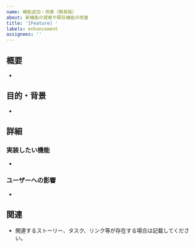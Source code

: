 ```yaml
---
name: 機能追加・改善（簡易版）
about: 新機能の提案や既存機能の改善
title: '[Feature] '
labels: enhancement
assignees: ''
---
```


## 概要

-

## 目的・背景

-

## 詳細
### 実装したい機能

-

### ユーザーへの影響

-

## 関連
- 関連するストーリー、タスク、リンク等が存在する場合は記載してください。
